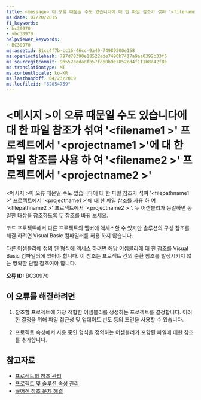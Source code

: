 ```yaml
---
title: <message> 이 오류 때문일 수도 있습니다에 대 한 파일 참조가 섞여 '<filename1>'프로젝트' in에서<projectname1>'에 대 한 파일 참조' with<filename2>'in project'<projectname2>'
ms.date: 07/20/2015
f1_keywords:
- bc30970
- vbc30970
helpviewer_keywords:
- BC30970
ms.assetid: 81cc4f7b-cc16-46cc-9a49-74980300e158
ms.openlocfilehash: 797d78390e18522ade7490b7417a9aa0392b33f5
ms.sourcegitcommit: 9b552addadfb57fab0b9e7852ed4f1f1b8a42f8e
ms.translationtype: MT
ms.contentlocale: ko-KR
ms.lasthandoff: 04/23/2019
ms.locfileid: "62054759"
---
```

# <a name="message-this-error-could-also-be-due-to-mixing-a-file-reference-to-filename1-in-project-projectname1-with-a-file-reference-to-filename2-in-project-projectname2"></a>\<메시지 >이 오류 때문일 수도 있습니다에 대 한 파일 참조가 섞여 '\<filename1 >' 프로젝트에서 '\<projectname1 >'에 대 한 파일 참조를 사용 하 여 '\<filename2 >' 프로젝트에서 '\<projectname2 >'
\<메시지 >이 오류 때문일 수도 있습니다에 대 한 파일 참조가 섞여 '\<filepathname1 >' 프로젝트에서 '\<projectname1 >'에 대 한 파일 참조를 사용 하 여 '\<filepathname2 >' 프로젝트에서 '\<projectname2 > '.  두 어셈블리가 동일하면 동일한 대상을 참조하도록 두 참조를 바꿔 보세요.  
  
 코드 프로젝트에서 다른 프로젝트의 멤버에 액세스할 수 있지만 솔루션의 구성 참조를 해결 하려면 Visual Basic 컴파일러를 허용 하지 않습니다.  
  
 다른 어셈블리에 정의 된 형식에 액세스 하려면 해당 어셈블리에 대 한 참조를 Visual Basic 컴파일러에 있어야 합니다. 이 참조는 프로젝트 간의 순환 참조를 발생시키지 않는 명확한 단일 참조여야 합니다.  
  
 **오류 ID:** BC30970  
  
## <a name="to-correct-this-error"></a>이 오류를 해결하려면  
  
1. 참조할 프로젝트에 가장 적합한 어셈블리를 생성하는 프로젝트를 결정합니다. 이러한 결정을 위해 파일 접근성 및 업데이트 빈도 등의 조건을 사용할 수 있습니다.  
  
2. 프로젝트 속성에서 사용 중인 형식을 정의하는 어셈블리가 포함된 파일에 대한 참조를 추가합니다.  
  
## <a name="see-also"></a>참고자료

- [프로젝트의 참조 관리](/visualstudio/ide/managing-references-in-a-project)
- [프로젝트 및 솔루션 속성 관리](/visualstudio/ide/managing-project-and-solution-properties)
- [끊어진 참조 문제 해결](/visualstudio/ide/troubleshooting-broken-references)

